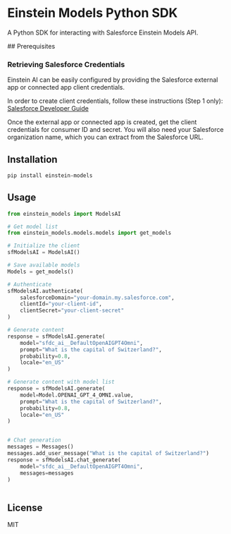 # Einstein Models Python SDK

A Python SDK for interacting with Salesforce Einstein Models API.

## Prerequisites
### Retrieving Salesforce Credentials

Einstein AI can be easily configured by providing the Salesforce external app or connected app client credentials.

In order to create client credentials, follow these instructions (Step 1 only): [Salesforce Developer Guide](https://developer.salesforce.com/docs/einstein/genai/guide/access-models-api-with-rest.html)

Once the external app or connected app is created, get the client credentials for consumer ID and secret. You will also need your Salesforce organization name, which you can extract from the Salesforce URL.


## Installation

```bash
pip install einstein-models
```

## Usage

```python
from einstein_models import ModelsAI

# Get model list
from einstein_models.models.models import get_models

# Initialize the client
sfModelsAI = ModelsAI()

# Save available models
Models = get_models()

# Authenticate
sfModelsAI.authenticate(
    salesforceDomain="your-domain.my.salesforce.com",
    clientId="your-client-id",
    clientSecret="your-client-secret"
)

# Generate content
response = sfModelsAI.generate(
    model="sfdc_ai__DefaultOpenAIGPT4Omni",
    prompt="What is the capital of Switzerland?",
    probability=0.8,
    locale="en_US"
)

# Generate content with model list
response = sfModelsAI.generate(
    model=Model.OPENAI_GPT_4_OMNI.value,
    prompt="What is the capital of Switzerland?",
    probability=0.8,
    locale="en_US"
)


# Chat generation
messages = Messages()
messages.add_user_message("What is the capital of Switzerland?")
response = sfModelsAI.chat_generate(
    model="sfdc_ai__DefaultOpenAIGPT4Omni",
    messages=messages
)



```

## License

MIT 